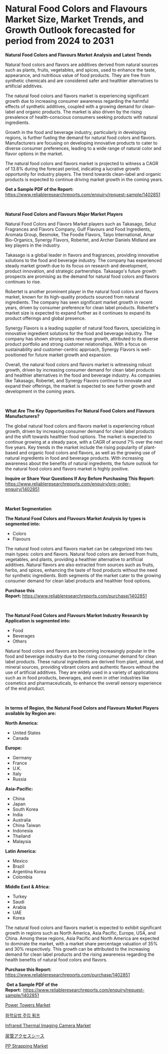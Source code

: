 <p><h1>Natural Food Colors and Flavours Market Size, Market Trends, and Growth Outlook forecasted for period from 2024 to 2031</h1></p><p><strong>Natural Food Colors and Flavours Market Analysis and Latest Trends</strong></p>
<p><p>Natural food colors and flavors are additives derived from natural sources such as plants, fruits, vegetables, and spices, used to enhance the taste, appearance, and nutritious value of food products. They are free from synthetic chemicals and are considered safer and healthier alternatives to artificial additives.</p><p>The natural food colors and flavors market is experiencing significant growth due to increasing consumer awareness regarding the harmful effects of synthetic additives, coupled with a growing demand for clean-label and organic products. The market is also driven by the rising prevalence of health-conscious consumers seeking products with natural ingredients.</p><p>Growth in the food and beverage industry, particularly in developing regions, is further fueling the demand for natural food colors and flavors. Manufacturers are focusing on developing innovative products to cater to diverse consumer preferences, leading to a wide range of natural color and flavor options in the market.</p><p>The natural food colors and flavors market is projected to witness a CAGR of 13.8% during the forecast period, indicating a lucrative growth opportunity for industry players. The trend towards clean-label and organic products is expected to continue driving market growth in the coming years.</p></p>
<p><strong>Get a Sample PDF of the Report:&nbsp;</strong> <a href="https://www.reliableresearchreports.com/enquiry/request-sample/1402851">https://www.reliableresearchreports.com/enquiry/request-sample/1402851</a></p>
<p>&nbsp;</p>
<p><strong>Natural Food Colors and Flavours Major Market Players</strong></p>
<p><p>Natural Food Colors and Flavors Market players such as Takasago, Seluz Fragrances and Flavors Company, Gulf Flavours and Food Ingredients, Aromata Group, Besmoke, The Foodie Flavors, Taiyo International, Amar Bio-Organics, Synergy Flavors, Robertet, and Archer Daniels Midland are key players in the industry.</p><p>Takasago is a global leader in flavors and fragrances, providing innovative solutions to the food and beverage industry. The company has experienced steady market growth due to its focus on research and development, product innovation, and strategic partnerships. Takasago's future growth prospects are promising as the demand for natural food colors and flavors continues to rise.</p><p>Robertet is another prominent player in the natural food colors and flavors market, known for its high-quality products sourced from natural ingredients. The company has seen significant market growth in recent years, driven by consumer preference for clean label products. Robertet's market size is expected to expand further as it continues to expand its product offerings and global presence.</p><p>Synergy Flavors is a leading supplier of natural food flavors, specializing in innovative ingredient solutions for the food and beverage industry. The company has shown strong sales revenue growth, attributed to its diverse product portfolio and strong customer relationships. With a focus on sustainability and customer-centric approach, Synergy Flavors is well-positioned for future market growth and expansion.</p><p>Overall, the natural food colors and flavors market is witnessing robust growth, driven by increasing consumer demand for clean label products and healthier alternatives in the food and beverage industry. As companies like Takasago, Robertet, and Synergy Flavors continue to innovate and expand their offerings, the market is expected to see further growth and development in the coming years.</p></p>
<p>&nbsp;</p>
<p><strong>What Are The Key Opportunities For Natural Food Colors and Flavours Manufacturers?</strong></p>
<p><p>The global natural food colors and flavors market is experiencing robust growth, driven by increasing consumer demand for clean label products and the shift towards healthier food options. The market is expected to continue growing at a steady pace, with a CAGR of around 7% over the next five years. Key trends in the market include the rising popularity of plant-based and organic food colors and flavors, as well as the growing use of natural ingredients in food and beverage products. With increasing awareness about the benefits of natural ingredients, the future outlook for the natural food colors and flavors market is highly positive.</p></p>
<p><strong>Inquire or Share Your Questions If Any Before Purchasing This Report:</strong> <a href="https://www.reliableresearchreports.com/enquiry/pre-order-enquiry/1402851">https://www.reliableresearchreports.com/enquiry/pre-order-enquiry/1402851</a></p>
<p>&nbsp;</p>
<p><strong>Market Segmentation</strong></p>
<p><strong>The Natural Food Colors and Flavours Market Analysis by types is segmented into:</strong></p>
<p><ul><li>Colors</li><li>Flavours</li></ul></p>
<p><p>The natural food colors and flavors market can be categorized into two main types: colors and flavors. Natural food colors are derived from fruits, vegetables, and plants, providing a healthier alternative to artificial additives. Natural flavors are also extracted from sources such as fruits, herbs, and spices, enhancing the taste of food products without the need for synthetic ingredients. Both segments of the market cater to the growing consumer demand for clean label products and healthier food options.</p></p>
<p><strong>Purchase this Report:&nbsp;</strong><a href="https://www.reliableresearchreports.com/purchase/1402851">https://www.reliableresearchreports.com/purchase/1402851</a></p>
<p>&nbsp;</p>
<p><strong>The Natural Food Colors and Flavours Market Industry Research by Application is segmented into:</strong></p>
<p><ul><li>Food</li><li>Beverages</li><li>Others</li></ul></p>
<p><p>Natural food colors and flavors are becoming increasingly popular in the food and beverage industry due to the rising consumer demand for clean label products. These natural ingredients are derived from plant, animal, and mineral sources, providing vibrant colors and authentic flavors without the use of artificial additives. They are widely used in a variety of applications such as in food products, beverages, and even in other industries like cosmetics and pharmaceuticals, to enhance the overall sensory experience of the end product.</p></p>
<p>&nbsp;</p>
<p><strong>In terms of Region, the Natural Food Colors and Flavours Market Players available by Region are:</strong></p>
<p>
    <p> <strong> North America: </strong>
        <ul>
            <li>United States</li>
            <li>Canada</li>
        </ul>
        </p> 
    <p> <strong> Europe: </strong>
        <ul>
            <li>Germany</li>
            <li>France</li>
            <li>U.K.</li>
            <li>Italy</li>
            <li>Russia</li>
        </ul>
        </p> 
    <p> <strong> Asia-Pacific: </strong>
        <ul>
            <li>China</li>
            <li>Japan</li>
            <li>South Korea</li>
            <li>India</li>
            <li>Australia</li>
            <li>China Taiwan</li>
            <li>Indonesia</li>
            <li>Thailand</li>
            <li>Malaysia</li>
        </ul>
        </p> 
    <p> <strong> Latin America: </strong>
        <ul>
            <li>Mexico</li>
            <li>Brazil</li>
            <li>Argentina Korea</li>
            <li>Colombia</li>
        </ul>
        </p> 
    <p> <strong> Middle East & Africa: </strong>
        <ul>
            <li>Turkey</li>
            <li>Saudi</li>
            <li>Arabia</li>
            <li>UAE</li>
            <li>Korea</li>
        </ul>
    </p>
    </p>
<p><p>The natural food colors and flavors market is expected to exhibit significant growth in regions such as North America, Asia Pacific, Europe, USA, and China. Among these regions, Asia Pacific and North America are expected to dominate the market, with a market share percentage valuation of 35% and 30% respectively. This growth can be attributed to the increasing demand for clean label products and the rising awareness regarding the health benefits of natural food colors and flavors.</p></p>
<p><strong>Purchase this Report: </strong><a href="https://www.reliableresearchreports.com/purchase/1402851">https://www.reliableresearchreports.com/purchase/1402851</a></p>
<p>&nbsp;<strong>Get a Sample PDF of the Report:&nbsp;&nbsp;</strong><a href="https://www.reliableresearchreports.com/enquiry/request-sample/1402851">https://www.reliableresearchreports.com/enquiry/request-sample/1402851</a></p>
<p><strong></strong></p>
<p><p><a href="https://view.publitas.com/reportprime-1/power-towers-market-research-report-provides-thorough-industry-overview-which-offers-an-in-depth-analysis-of-product-trends-and-new-market-divisions/">Power Towers Market</a></p><p><a href="https://medium.com/@nicholasgarcia1914/%ED%99%94%ED%95%99-%EC%9A%94%EB%B2%95-%EC%A3%BC%EC%9E%85-%ED%8E%8C%ED%94%84-%EC%8B%9C%EC%9E%A5-%EC%9C%A0%ED%98%95-%EC%9D%91%EC%9A%A9-%EB%B0%8F-%EC%A7%80%EB%A6%AC%EB%B3%84-%ED%8F%AC%EA%B4%84%EC%A0%81-%ED%8F%89%EA%B0%80-466ba8e3e8c3">화학요법 주입 펌프</a></p><p><a href="https://gentle-editor-9db.notion.site/Infrared-Thermal-Imaging-Camera-Market-Share-Market-New-Trends-Analysis-Report-By-Type-By-Applica-6eb5bf71669d43c2a8287f2a9e24b1f0">Infrared Thermal Imaging Camera Market</a></p><p><a href="https://medium.com/@gladysalidde/%E5%B0%BF%E7%AE%A1%E3%82%A2%E3%82%AF%E3%82%BB%E3%82%B9%E3%82%B7%E3%83%BC%E3%82%B9%E5%B8%82%E5%A0%B4%E3%81%AE%E5%88%86%E6%9E%90-%E3%82%B0%E3%83%AD%E3%83%BC%E3%83%90%E3%83%AB%E7%94%A3%E6%A5%AD%E3%81%AE%E8%A6%8B%E9%80%9A%E3%81%97%E3%81%A8%E4%BA%88%E6%B8%AC-2024%E5%B9%B4%E3%81%8B%E3%82%892031%E5%B9%B4%E3%81%BE%E3%81%A7-a664ae0a368a">尿管アクセスシース</a></p><p><a href="https://view.publitas.com/reportprime-1/global-pp-strapping-market-by-types-applications-and-major-players-with-regional-growth-rate-analysis-and-development-situation-from-2024-to-2031/">PP Strapping Market</a></p></p>